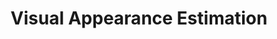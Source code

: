 ---
title: Visual Appearance Estimation
order: 1
img: /assets/img/appearance_change.png
publications:
  - date: 2017-09-11
    title: "How to Train a CAT: Learning Canonical Appearance Transformations for Direct Visual Localization Under Illumination Change"
    authors: "Lee Clement and Jonathan Kelly"
    venue: "IEEE Robotics and Automation Letters (RA-L), 2018"
    note: "To appear at the IEEE International Conference on Robotics and Automation (ICRA), Brisbane, Australia, 21 - 25 May 2018"
    links:
        doi: //doi.org/10.1109/LRA.2018.2799741
        preprint: //arxiv.org/pdf/1709.03009
        code: //github.com/utiasSTARS/cat-net
        video: //youtu.be/ej6VNBq3dDE
        poster: /assets/docs/icra2018_cat_poster.pdf
---